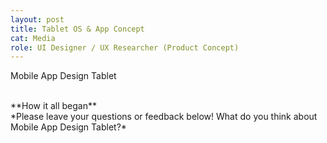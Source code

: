 ```yaml
---
layout: post
title: Tablet OS & App Concept
cat: Media
role: UI Designer / UX Researcher (Product Concept)
---
```


Mobile App Design Tablet

<br>
**How it all began**

<br>
*Please leave your questions or feedback below! What do you think about Mobile App Design Tablet?*

<br>
